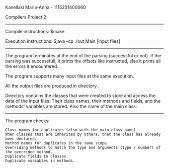 Kanellaki Maria-Anna  -  1115201400060

Compilers Project 2

-----------------


Compile instructions: $make

Execution instructions: $java -cp ./out Main [input files]

-----------------

The program terminates at the end of the parsing (successful or not). If the parsing was successfull, it prints the 
offsets like instructed, else it prints all the errors it encountered.

The program supports many input files at the same execution.

All the output files are produced in directory <out>.

Directory <Symbols> contains the classes that were created to store and access the data of the input files. Their class 
names, their methods and fields, and the methods' variables are stored. Also the name of the main class.

-----------------

The program checks:
    
    Class names for duplicates (also with the main class name).
    When classes that are inherited by others, that the class has already been declared.
    Method names for duplicates in the same scope.
    Overriding methods to match the type and arguments (type / number) of the overrided method.
    Duplicate fields in classes.
    Duplicate variables in methods.